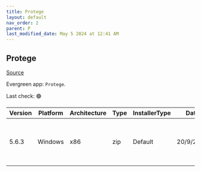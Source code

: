 ```yaml
---
title: Protege
layout: default
nav_order: 2
parent: P
last_modified_date: May 5 2024 at 12:41 AM
---
```


## Protege

[Source](https://protege.stanford.edu/)

Evergreen app: `Protege`. 

Last check: 🟢

| Version | Platform | Architecture | Type | InstallerType | Date      | Size      | URI                                                                                                                                                                                                                          |
| ------- | -------- | ------------ | ---- | ------------- | --------- | --------- | ---------------------------------------------------------------------------------------------------------------------------------------------------------------------------------------------------------------------------- |
| 5.6.3   | Windows  | x86          | zip  | Default       | 20/9/2023 | 112982176 | [https://github.com/protegeproject/protege-distribution/releases/download/protege-5.6.3/Protege-5.6.3-win.zip](https://github.com/protegeproject/protege-distribution/releases/download/protege-5.6.3/Protege-5.6.3-win.zip) |
